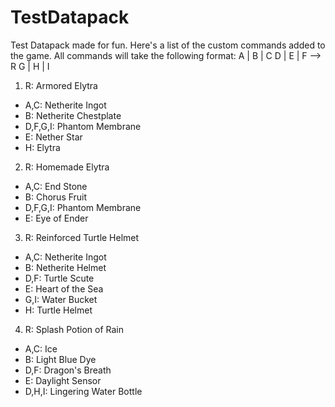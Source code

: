 # TestDatapack
Test Datapack made for fun.
Here's a list of the custom commands added to the game. All commands will take the following format:
A | B | C
D | E | F  --> R
G | H | I

1) R: Armored Elytra
 - A,C: Netherite Ingot
 - B: Netherite Chestplate
 - D,F,G,I: Phantom Membrane
 - E: Nether Star
 - H: Elytra

2) R: Homemade Elytra
 - A,C: End Stone
 - B: Chorus Fruit
 - D,F,G,I: Phantom Membrane
 - E: Eye of Ender
 
 3) R: Reinforced Turtle Helmet
 - A,C: Netherite Ingot
 - B: Netherite Helmet
 - D,F: Turtle Scute
 - E: Heart of the Sea
 - G,I: Water Bucket
 - H: Turtle Helmet

 4) R: Splash Potion of Rain
 - A,C: Ice
 - B: Light Blue Dye
 - D,F: Dragon's Breath
 - E: Daylight Sensor
 - D,H,I: Lingering Water Bottle
